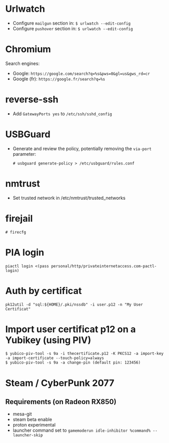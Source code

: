# Urlwatch

- Configure `mailgun` section in: `$ urlwatch --edit-config`
- Configure `pushover` section in: `$ urlwatch --edit-config`

# Chromium

Search engines:

- Google: `https://google.com/search?q=%s&pws=0&gl=us&gws_rd=cr`
- Google (fr): `https://google.fr/search?q=%s`

# reverse-ssh

- Add `GatewayPorts yes` to `/etc/ssh/sshd_config`

# USBGuard

- Generate and review the policy, potentially removing the `via-port` parameter:

  ```
  # usbguard generate-policy > /etc/usbguard/rules.conf
  ```

# nmtrust

- Set trusted network in /etc/nmtrust/trusted_networks

# firejail

```
# firecfg
```

# PIA login

```
piactl login <(pass personal/http/privateinternetaccess.com-pactl-login)
```

# Auth by certificat

```
pk12util -d "sql:${HOME}/.pki/nssdb" -i user.p12 -n "My User Certificat"
```

# Import user certificat p12 on a Yubikey (using PIV)

```
$ yubico-piv-tool -s 9a -i thecertificate.p12 -K PKCS12 -a import-key -a import-certificate --touch-policy=always
$ yubico-piv-tool -s 9a -a change-pin (default pin: 123456)
```

# Steam / CyberPunk 2077

## Requirements (on Radeon RX850)

- mesa-git
- steam beta enable
- proton experimental
- launcher command set to `gamemoderun idle-inhibitor %command% --launcher-skip`
